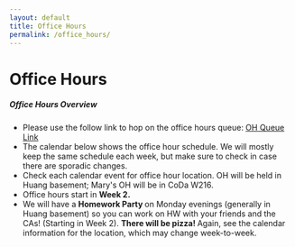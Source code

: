 ```yaml
---
layout: default
title: Office Hours
permalink: /office_hours/
---
```


# Office Hours

<div class="panel">
  <h5> Office Hours Overview </h5>
<ul>
  <li> Please use the follow link to hop on the office hours queue: <a href="https://queue.cs.stanford.edu/queues/33FZ7Pjm646CQAkIFshsyyYfm84"> OH Queue Link </a></li>
	<li> The calendar below shows the office hour schedule.  We will mostly keep the same schedule each week, but make sure to check in case there are sporadic changes.
</li>
	<li> Check each calendar event for office hour location. OH will be held in Huang basement; Mary's OH will be in CoDa W216.</li>
	<li> Office hours start in <b> Week 2. </b></li>
	<li> We will have a <b> Homework Party </b> on Monday evenings (generally in Huang basement) so you can work on HW with your friends and the CAs!  (Starting in Week 2).  <b> There will be pizza! </b>  Again, see the calendar information for the location, which may change week-to-week. </li>
</ul>
</div>

<div class="panel">
  <link href="https://cdn.jsdelivr.net/npm/fullcalendar@6.1.15/main.min.css" rel="stylesheet">
  <div id="calendar" style="max-width:1100px;margin:20px auto;"></div>
  <script src="https://cdn.jsdelivr.net/npm/fullcalendar@6.1.15/index.global.min.js"></script>

  <script>
  // grab first URL from description (handles raw URL or <a href=...>)
  function extractFirstUrl(desc = "") {
    // 1) if there’s an <a href="...">, grab href
    const hrefMatch = desc.match(/href="([^"]+)"/i);
    let url = hrefMatch ? hrefMatch[1] : null;

    // 2) otherwise, match plain https://... text
    if (!url) {
      const plain = desc.match(/https?:\/\/\S+/i);
      url = plain ? plain[0] : null;
    }
    if (!url) return null;

    // Unwrap Google's redirect links: https://www.google.com/url?q=ACTUAL&...
    try {
      const u = new URL(url);
      if (u.hostname.includes('google.com') && u.searchParams.get('q')) {
        url = u.searchParams.get('q');
      }
    } catch {}
    return url;
  }

  document.addEventListener('DOMContentLoaded', () => {
    const calendar = new FullCalendar.Calendar(document.getElementById('calendar'), {
      initialView: 'timeGridWeek',
      timeZone: 'America/Los_Angeles',
      nowIndicator: true,
      headerToolbar: { left: 'prev,next today', center: 'title', right: 'dayGridMonth,timeGridWeek,listWeek' },
      events: '{{ "/assets/calendar/events.json" | relative_url }}?v={{ site.time | date: "%s" }}',

      eventContent: (arg) => {
        const title = document.createElement('div');
        title.className = 'fc-event-title';
        title.textContent = arg.event.title;

        const loc = arg.event.extendedProps?.location?.trim();
        const desc = arg.event.extendedProps?.description || "";
        const url  = extractFirstUrl(desc);

        // build a clean meta line: "Huang Basement • Zoom link"
        const meta = document.createElement('div');
        meta.className = 'fc-event-meta';

        if (loc) {
          const locSpan = document.createElement('span');
          locSpan.textContent = loc;
          meta.appendChild(locSpan);
        }
        if (loc && url) {
          const sep = document.createElement('span');
          sep.textContent = ' • ';
          meta.appendChild(sep);
        }
        if (url) {
          const a = document.createElement('a');
          a.href = url;
          a.target = '_blank';
          a.rel = 'noopener noreferrer';
          // label smartly based on domain
          a.textContent = /zoom\.us|stanford\.zoom\.us/i.test(url) ? 'Zoom link' : 'Event link';
          meta.appendChild(a);
        }

        // If neither loc nor url, show nothing extra
        return meta.childNodes.length ? { domNodes: [title, meta] } : { domNodes: [title] };
      },

      // optional: tooltip with full description (as plain text)
      eventDidMount: (info) => {
        const d = (info.event.extendedProps?.description || '')
          .replace(/<[^>]+>/g, ' ')    // strip tags
          .replace(/\s+/g, ' ')        // collapse whitespace
          .trim();
        if (d) info.el.title = d;
      }
    });
    calendar.render();
  });
</script>

<style>
.fc .fc-event-title, .fc .fc-event-meta { white-space: normal; line-height: 1.2; }
.fc .fc-event-meta { font-size: 0.85em; opacity: 0.9; margin-top: 2px; }
.fc .fc-event-meta a { text-decoration: underline; }
</style>


<style>
/* allow wrapping so long text doesn't get cut off */
.fc .fc-event-title, .fc .fc-event-meta { white-space: normal; line-height: 1.2; }
.fc .fc-event-meta { font-size: 0.85em; opacity: 0.85; margin-top: 2px; }
</style>

</div>
